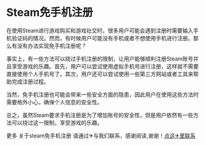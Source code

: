 # Steam免手机注册

在使用Steam进行游戏购买和游戏社交时，很多用户可能会遇到注册时需要输入手机验证码的情况。然而，有时候用户可能没有手机或者不想使用手机进行注册。那么有没有办法实现免手机注册呢？

事实上，有一些方法可以绕过手机注册的限制，让用户能够顺利注册Steam账号并且享受游戏的乐趣。首先，用户可以尝试使用虚拟手机号进行注册，这样就不需要直接使用个人手机号了。其次，用户还可以尝试使用一些第三方网站或者工具来帮助完成注册过程。

当然，免手机注册也可能会带来一些安全方面的隐患，因此用户在使用这些方法时需要格外小心，确保个人信息的安全性。

总之，虽然Steam要求手机注册是为了增加账号的安全性，但是用户依然有一些方法可以绕过这一限制，享受游戏的乐趣。

更多 关于steam免手机注册 请通过✈与我们联系，感谢阅读,谢谢！[点这✈里联系](https://acc.k02.cc)